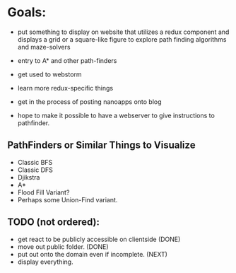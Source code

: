 # Goals:
- put something to display on website that utilizes a redux component and displays a grid or a square-like figure to explore path finding algorithms and maze-solvers
- entry to A* and other path-finders

- get used to webstorm
- learn more redux-specific things
- get in the process of posting nanoapps onto blog

- hope to make it possible to have a webserver to give instructions to pathfinder.

## PathFinders or Similar Things to Visualize
- Classic BFS
- Classic DFS
- Djikstra
- A* 
- Flood Fill Variant?
- Perhaps some Union-Find variant.

## TODO (not ordered):
- get react to be publicly accessible on clientside (DONE)
- move out public folder. (DONE)
- put out onto the domain even if incomplete. (NEXT)
- display everything.
